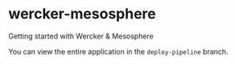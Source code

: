 # wercker-mesosphere
Getting started with Wercker &amp; Mesosphere

You can view the entire application in the `deploy-pipeline` branch.

